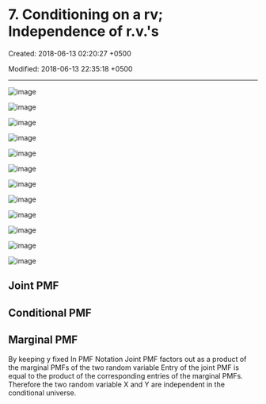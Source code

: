 # 7. Conditioning on a rv; Independence of r.v.'s

Created: 2018-06-13 02:20:27 +0500

Modified: 2018-06-13 22:35:18 +0500

---

![image](media/Intro-Syllabus_7.-Conditioning-on-a-rv;-Independence-of-r.v.'s-image1.png)

![image](media/Intro-Syllabus_7.-Conditioning-on-a-rv;-Independence-of-r.v.'s-image2.png)

![image](media/Intro-Syllabus_7.-Conditioning-on-a-rv;-Independence-of-r.v.'s-image3.png)

![image](media/Intro-Syllabus_7.-Conditioning-on-a-rv;-Independence-of-r.v.'s-image4.png)

![image](media/Intro-Syllabus_7.-Conditioning-on-a-rv;-Independence-of-r.v.'s-image5.png)

![image](media/Intro-Syllabus_7.-Conditioning-on-a-rv;-Independence-of-r.v.'s-image6.png)

![image](media/Intro-Syllabus_7.-Conditioning-on-a-rv;-Independence-of-r.v.'s-image7.png)

![image](media/Intro-Syllabus_7.-Conditioning-on-a-rv;-Independence-of-r.v.'s-image8.png)

![image](media/Intro-Syllabus_7.-Conditioning-on-a-rv;-Independence-of-r.v.'s-image9.png)

![image](media/Intro-Syllabus_7.-Conditioning-on-a-rv;-Independence-of-r.v.'s-image10.png)

![image](media/Intro-Syllabus_7.-Conditioning-on-a-rv;-Independence-of-r.v.'s-image11.png)

![image](media/Intro-Syllabus_7.-Conditioning-on-a-rv;-Independence-of-r.v.'s-image12.png)

## Joint PMF

## Conditional PMF

## Marginal PMF

By keeping y fixed
In PMF Notation
Joint PMF factors out as a product of the marginal PMFs of the two random variable
Entry of the joint PMF is equal to the product of the corresponding entries of the marginal PMFs. Therefore the two random variable X and Y are independent in the conditional universe.

